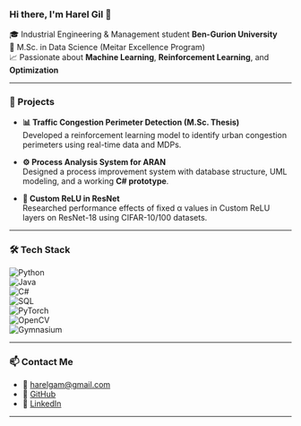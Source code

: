 ### Hi there, I'm Harel Gil 👋

🎓 Industrial Engineering & Management student  **Ben-Gurion University**  
🔬 M.Sc. in Data Science (Meitar Excellence Program)  
📈 Passionate about **Machine Learning**, **Reinforcement Learning**, and **Optimization**  

---

### 🧪 Projects
- **📊 Traffic Congestion Perimeter Detection (M.Sc. Thesis)**  
  Developed a reinforcement learning model to identify urban congestion perimeters using real-time data and MDPs.

- **⚙️ Process Analysis System for ARAN**  
  Designed a process improvement system with database structure, UML modeling, and a working **C# prototype**.

- **🧠 Custom ReLU in ResNet**  
  Researched performance effects of fixed α values in Custom ReLU layers on ResNet-18 using CIFAR-10/100 datasets.

---

### 🛠️ Tech Stack  
![Python](https://img.shields.io/badge/Python-3776AB?style=for-the-badge&logo=python&logoColor=white)  
![Java](https://img.shields.io/badge/Java-ED8B00?style=for-the-badge&logo=java&logoColor=white)  
![C#](https://img.shields.io/badge/C%23-239120?style=for-the-badge&logo=c-sharp&logoColor=white)  
![SQL](https://img.shields.io/badge/SQL-4479A1?style=for-the-badge&logo=postgresql&logoColor=white)  
![PyTorch](https://img.shields.io/badge/PyTorch-EE4C2C?style=for-the-badge&logo=pytorch&logoColor=white)  
![OpenCV](https://img.shields.io/badge/OpenCV-5C3EE8?style=for-the-badge&logo=opencv&logoColor=white)  
![Gymnasium](https://img.shields.io/badge/Gymnasium-000000?style=for-the-badge)

---

### 📫 Contact Me
- 📧 harelgam@gmail.com  
- 🔗 [GitHub](https://github.com/harelgam)  
- 🔗 [LinkedIn](https://www.linkedin.com/in/harel-gil/)  

---

